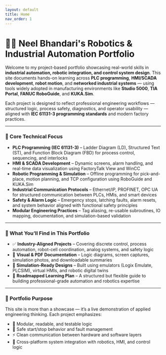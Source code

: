 ```yaml
---
layout: default
title: Home
nav_order: 1
---
```


# 👨‍💻 Neel Bhandari's  Robotics & Industrial Automation Portfolio

Welcome to my project-based portfolio showcasing real-world skills in **industrial automation, robotic integration, and control system design**. This site documents hands-on learning across **PLC programming**, **HMI/SCADA development**, **robot motion**, and **networked industrial systems** — using tools widely adopted in manufacturing environments like **Studio 5000**, **TIA Portal**, **FANUC RoboGuide**, and **KUKA.Sim**.

Each project is designed to reflect professional engineering workflows — structured logic, process safety, diagnostics, and operator usability — aligned with **IEC 61131-3 programming standards** and modern factory practices.

---

### 🧠 Core Technical Focus

- **PLC Programming (IEC 61131-3)** – Ladder Diagram (LD), Structured Text (ST), and Function Block Diagram (FBD) for process control, sequencing, and interlocks  
- **HMI & SCADA Development** – Dynamic screens, alarm handling, and real-time data visualization using FactoryTalk View and WinCC  
- **Robotic Programming & Simulation** – Offline programming for pick-and-place, motion planning, and TCP configuration using RoboGuide and KUKA.Sim  
- **Industrial Communication Protocols** – Ethernet/IP, PROFINET, OPC UA for structured communication between PLCs, HMIs, and smart devices  
- **Safety & Alarm Logic** – Emergency stops, latching faults, alarm resets, and system behavior aligned with functional safety principles  
- **Modular Engineering Practices** – Tag aliasing, re-usable subroutines, IO mapping, documentation, and simulation-based validation

---

### 📁 What You’ll Find in This Portfolio

- ✅ **Industry-Aligned Projects** – Covering discrete control, process automation, robot-cell coordination, analog systems, and safety logic  
- 📄 **Visual & PDF Documentation** – Logic diagrams, screen captures, simulation photos, and downloadable summaries  
- 🧪 **Simulation-Ready Designs** – Built using emulators (Logix Emulate, PLCSIM), virtual HMIs, and robotic digital twins  
- 🧭 **Roadmapped Learning Plan** – A structured but flexible guide to building professional-grade automation and robotics expertise

---

### 🎯 Portfolio Purpose

This site is more than a showcase — it’s a live demonstration of applied engineering thinking. Each project emphasizes:

- 🧠 Modular, readable, and testable logic  
- 🔐 Safe start/stop behavior and fault management  
- ⚡ Clean communication between hardware and software layers  
- 🤖 Cross-platform system integration with robotics, HMI, and control logic

